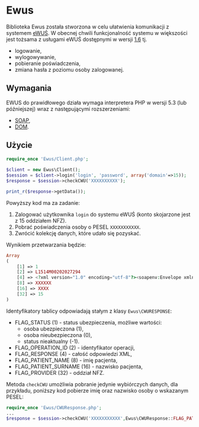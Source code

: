 Ewus
====
Biblioteka Ewus została stworzona w celu ułatwienia komunikacji z systemem [eWUŚ](https://ewus.nfz.gov.pl/ap-ewus/).
W obecnej chwili funkcjonalność systemu w większości jest tożsama z usługami eWUŚ dostępnymi w wersji [1.6](http://www.nfz.gov.pl/new/index.php?katnr=9&dzialnr=3&artnr=5844) tj.
- logowanie,
- wylogowywanie,
- pobieranie poświadczenia,
- zmiana hasła z poziomu osoby zalogowanej.

Wymagania
---------
EWUS do prawidłowego działa wymaga interpretera PHP w wersji 5.3 (lub późniejszej) wraz z następującymi rozszerzeniami:
- [SOAP](http://www.php.net/manual/en/book.soap.php),
- [DOM](http://pl1.php.net/manual/en/book.dom.php).

Użycie
------
```php
require_once 'Ewus/Client.php';
    
$client = new Ewus\Client();
$session = $client->login('login', 'password', array('domain'=>15));
$response = $session->checkCWU('XXXXXXXXXX');

print_r($response->getData());
```

Powyższy kod ma za zadanie:

1.  Zalogować użytkownika `login` do systemu eWUŚ (konto skojarzone jest z 15 oddziałem NFZ).
2.  Pobrać poświadczenia osoby o PESEL `XXXXXXXXXXX`.
3.  Zwrócić kolekcję danych, które udało się pozyskać.

Wynikiem przetwarzania będzie:
```php
Array
(
    [1] => 1
    [2] => L1514M00202027294	
    [4] => <?xml version="1.0" encoding="utf-8"?><soapenv:Envelope xmlns:soapenv="http://schemas.xmlsoap.org/soap/envelope/">...</soapenv:Envelope>
    [8] => XXXXXX
    [16] => XXXX
	[32] => 15	
)
```

Identyfikatory tablicy odpowiadają stałym z klasy `Ewus\CWURESPONSE`:
- FLAG_STATUS (1) - status ubezpieczenia, możliwe wartości: 
  + osoba ubezpieczona (1),
  + osoba nieubezpieczona (0),
  + status nieaktualny (-1).
- FLAG_OPERATION_ID (2) - identyfikator operacji,
- FLAG_RESPONSE (4) - całość odpowiedzi XML,
- FLAG_PATIENT_NAME (8) - imię pacjenta,
- FLAG_PATIENT_SURNAME (16) - nazwisko pacjenta,
- FLAG_PROVIDER (32) - oddział NFZ.
    
Metoda `checkCWU` umożliwia pobranie jedynie wybiórczych danych, dla przykładu, poniższy kod pobierze imię oraz nazwisko osoby o wskazanym PESEL:

```php
require_once 'Ewus/CWUResponse.php';
...
$response = $session->checkCWU('XXXXXXXXXXX',Ewus\CWUResponse::FLAG_PATIENT_NAME | Ewus\CWUResponse::FLAG_PATIENT_SURNAME);
```	

